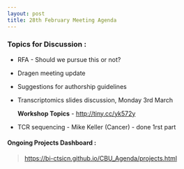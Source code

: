 ```yaml
---
layout: post
title: 28th February Meeting Agenda
---
```

### Topics for Discussion :
* RFA - Should we pursue this or not?

* Dragen meeting update

* Suggestions for authorship guidelines

* Transcriptomics slides discussion, Monday 3rd March
  
  **Workshop Topics** - http://tiny.cc/yk572y

* TCR sequencing - Mike Keller (Cancer) - done 1rst part

#### Ongoing Projects Dashboard :

> https://bi-ctsicn.github.io/CBU_Agenda/projects.html
